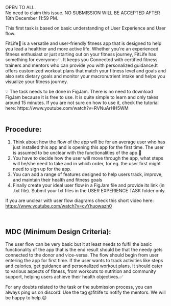OPEN TO ALL.
<br>
No need to claim this issue.
NO SUBMISSION WILL BE ACCEPTED AFTER 18th December 11:59 PM.

This first task is based on basic understanding of User Experience and User flow.

FitLife💪 is a versatile and user-friendly fitness app that is designed to help you lead a healthier and more active life. Whether you're an experienced fitness enthusiast or just starting out on your fitness journey, FitLife has something for everyone✅ . It keeps you Connected with certified fitness trainers and mentors who can provide you with personalized guidance.It offers customized workout plans that match your fitness level and goals and also sets dietary goals and monitor your macronutrient intake and helps you visualize your fitness journey.

<aside>
💡 The task needs to be done in FigJam. There is no need to download FigJam because it is free to use. It is quite simple to learn and only takes around 15 minutes. If you are not sure on how to use it, check the tutorial here: https://www.youtube.com/watch?v=RVNuArHH5WM

</aside>

<br>

## Procedure:

1. Think about how the flow of the app will be for an average user who has just installed this app and is opening this app for the first time. The user is assumed to be unclear with the functionalities of the app.🤔
2. You have to decide how the user will move through the app, what steps will he/she need to take and in which order, for eg. the user first might need to sign up for the app.
3. You can add a range of features designed to help users track, improve, and maintain their health and fitness goals
4. Finally create your ideal user flow in a FigJam file and provide its link (in .txt file). Submit your txt files in the USER EXPERIENCE TASK folder only.

If you are unclear with user flow diagrams check this short video here: https://www.youtube.com/watch?v=cvYhuowazh0 

<br>

## MDC (Minimum Design Criteria):
The user flow can be very basic but it at least needs to fulfil the basic functionality of the app that is the end result should be that the needy gets connected to the donor and vice-versa. The flow should begin from user entering the app for first time. If the user wants to track activities like steps and calories, get guidance and personalized workout plans. It should cater to various aspects of fitness, from workouts to nutrition and community support, helping users achieve their health objectives.✅

For any doubts related to the task or the submission process, you can always ping us on discord. Use the tag @fitlife to notify the mentors. We will be happy to help.😊
